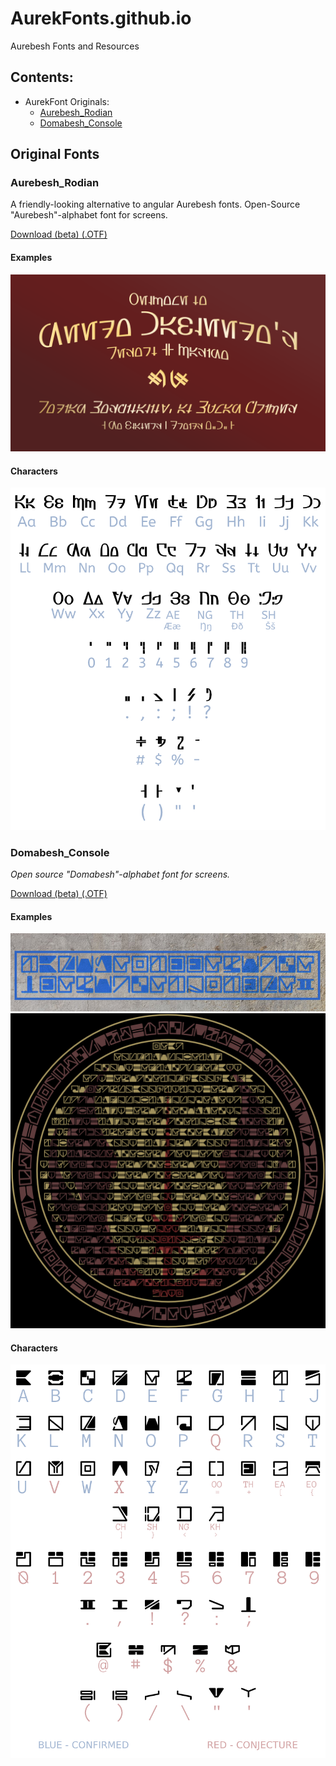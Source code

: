 # AurekFonts.github.io
Aurebesh Fonts and Resources

## Contents:
- AurekFont Originals:
  - [Aurebesh_Rodian](https://aurekfonts.github.io/#aurebesh_rodian)
  - [Domabesh_Console](https://aurekfonts.github.io/#domabesh_console)

## Original Fonts
### Aurebesh_Rodian
A friendly-looking alternative to angular Aurebesh fonts. Open-Source "Aurebesh"-alphabet font for screens.

[Download (beta) (.OTF)](https://github.com/AurekFonts/Aurebesh_Rodian/raw/master/Aurebesh_Rodian_beta.otf)

#### Examples
![Aurebesh_Rodian_Console example image](https://github.com/AurekFonts/Aurebesh_Rodian/blob/master/Aurebesh%20Rodian%20example.png?raw=true "Example: Needo Kableedo's")
#### Characters
![Aurebesh_Rodian character set](https://github.com/AurekFonts/Aurebesh_Rodian/blob/master/Aurebesh_Rodian-charset.png?raw=true "Aurebesh_Rodian character set")

### Domabesh_Console
_Open source "Domabesh"-alphabet font for screens._

[Download (beta) (.OTF)](https://github.com/AurekFonts/Domabesh_Console/raw/master/Domabesh_Console_beta.otf)

#### Examples
![Domabesh_Console example image](https://github.com/AurekFonts/Domabesh_Console/blob/master/IAmOne.png?raw=true "Example: 'I am one with the Force; the Force is with me.'")
![Domabesh_Console example image](https://github.com/AurekFonts/Domabesh_Console/blob/master/JournalOfTheWhills.png?raw=true "Example: Journal of the Whills")
#### Characters
![Domabesh_Console character set](https://github.com/AurekFonts/Domabesh_Console/blob/master/Domabesh_Console-CharacterSet-y.png?raw=true)
